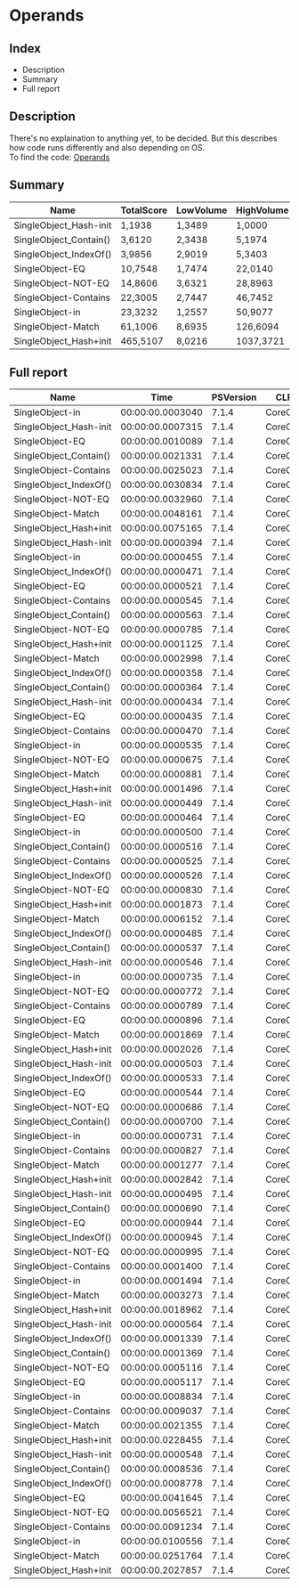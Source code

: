 # Operands
## Index
- Description
- Summary
- Full report
## Description
There's no explaination to anything yet, to be decided. But this describes how code runs differently and also depending on OS.<br/>
To find the code: [Operands](/PerformanceTests/Operands.ps1 )
## Summary
|Name|TotalScore|LowVolume|HighVolume|Assert|OS|
|---|---|---|---|---|---|
|SingleObject_Hash-init|1,1938|1,3489|1,0000|True|Win|
|SingleObject_Contain()|3,6120|2,3438|5,1974|True|Win|
|SingleObject_IndexOf()|3,9856|2,9019|5,3403|True|Win|
|SingleObject-EQ|10,7548|1,7474|22,0140|True|Win|
|SingleObject-NOT-EQ|14,8606|3,6321|28,8963|True|Win|
|SingleObject-Contains|22,3005|2,7447|46,7452|True|Win|
|SingleObject-in|23,3232|1,2557|50,9077|True|Win|
|SingleObject-Match|61,1006|8,6935|126,6094|True|Win|
|SingleObject_Hash+init|465,5107|8,0216|1037,3721|True|Win|
## Full report
|Name|Time|PSVersion|CLR|WorkSet|Total|Assert|TimesExec|Score|OS|
|---|---|---|---|---|---|---|---|---|---|
|SingleObject-in|00:00:00.0003040|7.1.4|CoreCLR|0|00:00:00.0003040|True|1|1|Win|
|SingleObject_Hash-init|00:00:00.0007315|7.1.4|CoreCLR|0|00:00:00.0007315|True|1|2,40625|Win|
|SingleObject-EQ|00:00:00.0010089|7.1.4|CoreCLR|0|00:00:00.0010089|True|1|3,31875|Win|
|SingleObject_Contain()|00:00:00.0021331|7.1.4|CoreCLR|0|00:00:00.0021331|True|1|7,016776315789474|Win|
|SingleObject-Contains|00:00:00.0025023|7.1.4|CoreCLR|8192|00:00:00.0025023|True|1|8,23125|Win|
|SingleObject_IndexOf()|00:00:00.0030834|7.1.4|CoreCLR|184320|00:00:00.0030834|True|1|10,142763157894738|Win|
|SingleObject-NOT-EQ|00:00:00.0032960|7.1.4|CoreCLR|8192|00:00:00.0032960|True|1|10,842105263157896|Win|
|SingleObject-Match|00:00:00.0048161|7.1.4|CoreCLR|12288|00:00:00.0048161|True|1|15,842434210526315|Win|
|SingleObject_Hash+init|00:00:00.0075165|7.1.4|CoreCLR|49152|00:00:00.0075165|True|1|24,72532894736842|Win|
|SingleObject_Hash-init|00:00:00.0000394|7.1.4|CoreCLR|0|00:00:00.0000394|True|3|1|Win|
|SingleObject-in|00:00:00.0000455|7.1.4|CoreCLR|0|00:00:00.0000455|True|3|1,1548223350253808|Win|
|SingleObject_IndexOf()|00:00:00.0000471|7.1.4|CoreCLR|0|00:00:00.0000471|True|3|1,1954314720812182|Win|
|SingleObject-EQ|00:00:00.0000521|7.1.4|CoreCLR|0|00:00:00.0000521|True|3|1,3223350253807107|Win|
|SingleObject-Contains|00:00:00.0000545|7.1.4|CoreCLR|0|00:00:00.0000545|True|3|1,383248730964467|Win|
|SingleObject_Contain()|00:00:00.0000563|7.1.4|CoreCLR|0|00:00:00.0000563|True|3|1,4289340101522843|Win|
|SingleObject-NOT-EQ|00:00:00.0000785|7.1.4|CoreCLR|0|00:00:00.0000785|True|3|1,9923857868020305|Win|
|SingleObject_Hash+init|00:00:00.0001125|7.1.4|CoreCLR|0|00:00:00.0001125|True|3|2,8553299492385786|Win|
|SingleObject-Match|00:00:00.0002998|7.1.4|CoreCLR|4096|00:00:00.0002998|True|3|7,6091370558375635|Win|
|SingleObject_IndexOf()|00:00:00.0000358|7.1.4|CoreCLR|0|00:00:00.0000358|True|8|1|Win|
|SingleObject_Contain()|00:00:00.0000364|7.1.4|CoreCLR|0|00:00:00.0000364|True|8|1,0167597765363128|Win|
|SingleObject_Hash-init|00:00:00.0000434|7.1.4|CoreCLR|331776|00:00:00.0000434|True|8|1,2122905027932962|Win|
|SingleObject-EQ|00:00:00.0000435|7.1.4|CoreCLR|0|00:00:00.0000435|True|8|1,2150837988826815|Win|
|SingleObject-Contains|00:00:00.0000470|7.1.4|CoreCLR|0|00:00:00.0000470|True|8|1,312849162011173|Win|
|SingleObject-in|00:00:00.0000535|7.1.4|CoreCLR|0|00:00:00.0000535|True|8|1,494413407821229|Win|
|SingleObject-NOT-EQ|00:00:00.0000675|7.1.4|CoreCLR|0|00:00:00.0000675|True|8|1,8854748603351956|Win|
|SingleObject-Match|00:00:00.0000881|7.1.4|CoreCLR|0|00:00:00.0000881|True|8|2,4608938547486034|Win|
|SingleObject_Hash+init|00:00:00.0001496|7.1.4|CoreCLR|0|00:00:00.0001496|True|8|4,17877094972067|Win|
|SingleObject_Hash-init|00:00:00.0000449|7.1.4|CoreCLR|827392|00:00:00.0000449|True|13|1|Win|
|SingleObject-EQ|00:00:00.0000464|7.1.4|CoreCLR|24576|00:00:00.0000464|True|13|1,0334075723830736|Win|
|SingleObject-in|00:00:00.0000500|7.1.4|CoreCLR|0|00:00:00.0000500|True|13|1,1135857461024499|Win|
|SingleObject_Contain()|00:00:00.0000516|7.1.4|CoreCLR|0|00:00:00.0000516|True|13|1,1492204899777283|Win|
|SingleObject-Contains|00:00:00.0000525|7.1.4|CoreCLR|0|00:00:00.0000525|True|13|1,1692650334075725|Win|
|SingleObject_IndexOf()|00:00:00.0000526|7.1.4|CoreCLR|0|00:00:00.0000526|True|13|1,1714922048997773|Win|
|SingleObject-NOT-EQ|00:00:00.0000830|7.1.4|CoreCLR|0|00:00:00.0000830|True|13|1,8485523385300668|Win|
|SingleObject_Hash+init|00:00:00.0001873|7.1.4|CoreCLR|73728|00:00:00.0001873|True|13|4,171492204899777|Win|
|SingleObject-Match|00:00:00.0006152|7.1.4|CoreCLR|2019328|00:00:00.0006152|True|13|13,701559020044543|Win|
|SingleObject_IndexOf()|00:00:00.0000485|7.1.4|CoreCLR|0|00:00:00.0000485|True|21|1|Win|
|SingleObject_Contain()|00:00:00.0000537|7.1.4|CoreCLR|0|00:00:00.0000537|True|21|1,1072164948453609|Win|
|SingleObject_Hash-init|00:00:00.0000546|7.1.4|CoreCLR|0|00:00:00.0000546|True|21|1,1257731958762887|Win|
|SingleObject-in|00:00:00.0000735|7.1.4|CoreCLR|0|00:00:00.0000735|True|21|1,5154639175257731|Win|
|SingleObject-NOT-EQ|00:00:00.0000772|7.1.4|CoreCLR|0|00:00:00.0000772|True|21|1,5917525773195875|Win|
|SingleObject-Contains|00:00:00.0000789|7.1.4|CoreCLR|0|00:00:00.0000789|True|21|1,6268041237113402|Win|
|SingleObject-EQ|00:00:00.0000896|7.1.4|CoreCLR|0|00:00:00.0000896|True|21|1,8474226804123712|Win|
|SingleObject-Match|00:00:00.0001869|7.1.4|CoreCLR|0|00:00:00.0001869|True|21|3,8536082474226805|Win|
|SingleObject_Hash+init|00:00:00.0002026|7.1.4|CoreCLR|0|00:00:00.0002026|True|21|4,177319587628866|Win|
|SingleObject_Hash-init|00:00:00.0000503|7.1.4|CoreCLR|0|00:00:00.0000503|True|100|1|Win|
|SingleObject_IndexOf()|00:00:00.0000533|7.1.4|CoreCLR|0|00:00:00.0000533|True|100|1,0596421471172963|Win|
|SingleObject-EQ|00:00:00.0000544|7.1.4|CoreCLR|0|00:00:00.0000544|True|100|1,0815109343936382|Win|
|SingleObject-NOT-EQ|00:00:00.0000686|7.1.4|CoreCLR|245760|00:00:00.0000686|True|100|1,363817097415507|Win|
|SingleObject_Contain()|00:00:00.0000700|7.1.4|CoreCLR|0|00:00:00.0000700|True|100|1,3916500994035785|Win|
|SingleObject-in|00:00:00.0000731|7.1.4|CoreCLR|0|00:00:00.0000731|True|100|1,4532803180914513|Win|
|SingleObject-Contains|00:00:00.0000827|7.1.4|CoreCLR|0|00:00:00.0000827|True|100|1,6441351888667992|Win|
|SingleObject-Match|00:00:00.0001277|7.1.4|CoreCLR|0|00:00:00.0001277|True|100|2,5387673956262424|Win|
|SingleObject_Hash+init|00:00:00.0002842|7.1.4|CoreCLR|0|00:00:00.0002842|True|100|5,650099403578529|Win|
|SingleObject_Hash-init|00:00:00.0000495|7.1.4|CoreCLR|0|00:00:00.0000495|True|1000|1|Win|
|SingleObject_Contain()|00:00:00.0000690|7.1.4|CoreCLR|0|00:00:00.0000690|True|1000|1,393939393939394|Win|
|SingleObject-EQ|00:00:00.0000944|7.1.4|CoreCLR|0|00:00:00.0000944|True|1000|1,9070707070707071|Win|
|SingleObject_IndexOf()|00:00:00.0000945|7.1.4|CoreCLR|0|00:00:00.0000945|True|1000|1,9090909090909092|Win|
|SingleObject-NOT-EQ|00:00:00.0000995|7.1.4|CoreCLR|0|00:00:00.0000995|True|1000|2,01010101010101|Win|
|SingleObject-Contains|00:00:00.0001400|7.1.4|CoreCLR|0|00:00:00.0001400|True|1000|2,8282828282828283|Win|
|SingleObject-in|00:00:00.0001494|7.1.4|CoreCLR|0|00:00:00.0001494|True|1000|3,018181818181818|Win|
|SingleObject-Match|00:00:00.0003273|7.1.4|CoreCLR|0|00:00:00.0003273|True|1000|6,612121212121212|Win|
|SingleObject_Hash+init|00:00:00.0018962|7.1.4|CoreCLR|0|00:00:00.0018962|True|1000|38,30707070707071|Win|
|SingleObject_Hash-init|00:00:00.0000564|7.1.4|CoreCLR|0|00:00:00.0000564|True|10000|1|Win|
|SingleObject_IndexOf()|00:00:00.0001339|7.1.4|CoreCLR|0|00:00:00.0001339|True|10000|2,374113475177305|Win|
|SingleObject_Contain()|00:00:00.0001369|7.1.4|CoreCLR|0|00:00:00.0001369|True|10000|2,4273049645390072|Win|
|SingleObject-NOT-EQ|00:00:00.0005116|7.1.4|CoreCLR|0|00:00:00.0005116|True|10000|9,070921985815604|Win|
|SingleObject-EQ|00:00:00.0005117|7.1.4|CoreCLR|0|00:00:00.0005117|True|10000|9,072695035460994|Win|
|SingleObject-in|00:00:00.0008834|7.1.4|CoreCLR|20480|00:00:00.0008834|True|10000|15,663120567375886|Win|
|SingleObject-Contains|00:00:00.0009037|7.1.4|CoreCLR|0|00:00:00.0009037|True|10000|16,02304964539007|Win|
|SingleObject-Match|00:00:00.0021355|7.1.4|CoreCLR|0|00:00:00.0021355|True|10000|37,86347517730496|Win|
|SingleObject_Hash+init|00:00:00.0228455|7.1.4|CoreCLR|3268608|00:00:00.0228455|True|10000|405,06205673758865|Win|
|SingleObject_Hash-init|00:00:00.0000548|7.1.4|CoreCLR|0|00:00:00.0000548|True|100000|1|Win|
|SingleObject_Contain()|00:00:00.0008536|7.1.4|CoreCLR|0|00:00:00.0008536|True|100000|15,576642335766424|Win|
|SingleObject_IndexOf()|00:00:00.0008778|7.1.4|CoreCLR|0|00:00:00.0008778|True|100000|16,01824817518248|Win|
|SingleObject-EQ|00:00:00.0041645|7.1.4|CoreCLR|0|00:00:00.0041645|True|100000|75,99452554744525|Win|
|SingleObject-NOT-EQ|00:00:00.0056521|7.1.4|CoreCLR|0|00:00:00.0056521|True|100000|103,1405109489051|Win|
|SingleObject-Contains|00:00:00.0091234|7.1.4|CoreCLR|0|00:00:00.0091234|True|100000|166,48540145985402|Win|
|SingleObject-in|00:00:00.0100556|7.1.4|CoreCLR|0|00:00:00.0100556|True|100000|183,4963503649635|Win|
|SingleObject-Match|00:00:00.0251764|7.1.4|CoreCLR|823296|00:00:00.0251764|True|100000|459,42335766423355|Win|
|SingleObject_Hash+init|00:00:00.2027857|7.1.4|CoreCLR|7188480|00:00:00.2027857|True|100000|3700,46897810219|Win|
